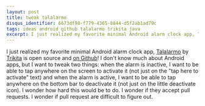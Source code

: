 ```yaml
---
layout: post
title: tweak talalarmo
disqus_identifier: 6673df98-f779-4365-8844-d5f2ab1ad79c
tags: ideas android github talalarmo trikita java
excerpt: I just realized my favorite minimal Android alarm clock app, Talalarmo by Trikita is open source and on Github! 
---
```


I just realized my favorite minimal Android alarm clock app, [Talalarmo](https://play.google.com/store/apps/details?id=trikita.talalarmo&hl=en) by [Trikita](https://play.google.com/store/apps/dev?id=7700261326799784412&hl=en) is open source and [on Github](https://github.com/trikita/talalarmo)!  I don't know much about Android apps, but I want to tweak two things: when the alarm is inactive, I want to be able to tap anywhere on the screen to activate it (not just on the "tap here to activate" text) and when the alarm is active, I want to be able to tap anywhere on the bottom bar to deactivate it (not just on the little deactivate icon).  I wonder how hard this would be to do.  I wonder if they accept pull requests.  I wonder if pull request are difficult to figure out.